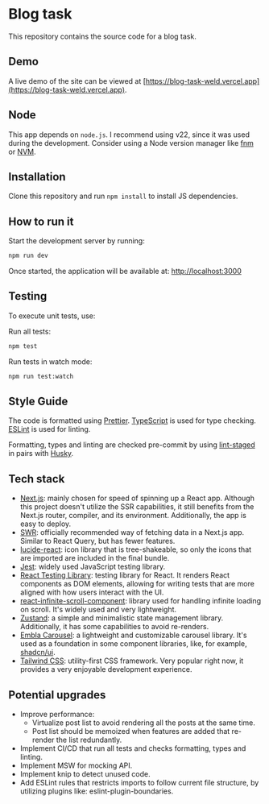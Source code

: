 # Blog task

This repository contains the source code for a blog task.

## Demo

A live demo of the site can be viewed at [https://blog-task-weld.vercel.app](https://blog-task-weld.vercel.app).

## Node

This app depends on `node.js`. I recommend using v22, since it was used during the development. Consider using a Node version manager like [fnm](https://github.com/Schniz/fnm) or [NVM](https://github.com/nvm-sh/nvm).

## Installation

Clone this repository and run `npm install` to install JS dependencies.

## How to run it

Start the development server by running:

```bash
npm run dev
```

Once started, the application will be available at: [http://localhost:3000](http://localhost:3000)

## Testing

To execute unit tests, use:

Run all tests:

```bash
npm test
```

Run tests in watch mode:

```bash
npm run test:watch
```

## Style Guide

The code is formatted using [Prettier](https://github.com/prettier/prettier).
[TypeScript](https://www.typescript.org/) is used for type checking.
[ESLint](https://eslint.org/) is used for linting.

Formatting, types and linting are checked pre-commit by using [lint-staged](https://github.com/lint-staged/lint-staged) in pairs with [Husky](https://github.com/typicode/husky).

## Tech stack

- [Next.js](https://nextjs.org/): mainly chosen for speed of spinning up a React app. Although this project doesn't utilize the SSR capabilities, it still benefits from the Next.js router, compiler, and its environment. Additionally, the app is easy to deploy.
- [SWR](https://swr.vercel.app/): officially recommended way of fetching data in a Next.js app. Similar to React Query, but has fewer features.
- [lucide-react](https://lucide.dev/): icon library that is tree-shakeable, so only the icons that are imported are included in the final bundle.
- [Jest](https://jestjs.io/): widely used JavaScript testing library.
- [React Testing Library](https://testing-library.com/docs/react-testing-library/intro/): testing library for React. It renders React components as DOM elements, allowing for writing tests that are more aligned with how users interact with the UI.
- [react-infinite-scroll-component](https://www.npmjs.com/package/react-infinite-scroll-component): library used for handling infinite loading on scroll. It's widely used and very lightweight.
- [Zustand](https://zustand-demo.pmnd.rs/): a simple and minimalistic state management library. Additionally, it has some capabilities to avoid re-renders.
- [Embla Carousel](https://www.embla-carousel.com/): a lightweight and customizable carousel library. It's used as a foundation in some component libraries, like, for example, [shadcn/ui](https://ui.shadcn.com/).
- [Tailwind CSS](https://tailwindcss.com/): utility-first CSS framework. Very popular right now, it provides a very enjoyable development experience.

## Potential upgrades

- Improve performance:
  - Virtualize post list to avoid rendering all the posts at the same time.
  - Post list should be memoized when features are added that re-render the list redundantly.
- Implement CI/CD that run all tests and checks formatting, types and linting.
- Implement MSW for mocking API.
- Implement knip to detect unused code.
- Add ESLint rules that restricts imports to follow current file structure, by utilizing plugins like: eslint-plugin-boundaries.
